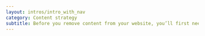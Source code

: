 ```yaml
---
layout: intros/intro_with_nav
category: Content strategy
subtitle: Before you remove content from your website, you’ll first need to archive it for some time after. This is evidence of government business and is a Commonwealth record.
---
```

